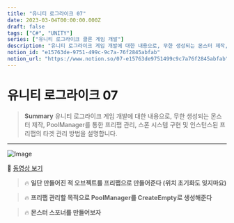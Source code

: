 ```yaml
---
title: "유니티 로그라이크 07"
date: 2023-03-04T00:00:00.000Z
draft: false
tags: ["C#", "UNITY"]
series: ["유니티 로그라이크 클론 게임 개발"]
description: "유니티 로그라이크 게임 개발에 대한 내용으로, 무한 생성되는 몬스터 제작, PoolManager를 통한 프리팹 관리, 스폰 시스템 구현 및 인스턴스된 프리팹의 타겟 관리 방법을 설명합니다."
notion_id: "e15763de-9751-499c-9c7a-76f2845abfab"
notion_url: "https://www.notion.so/07-e15763de9751499c9c7a76f2845abfab"
---
```


# 유니티 로그라이크 07

> **Summary**
> 유니티 로그라이크 게임 개발에 대한 내용으로, 무한 생성되는 몬스터 제작, PoolManager를 통한 프리팹 관리, 스폰 시스템 구현 및 인스턴스된 프리팹의 타겟 관리 방법을 설명합니다.

---

![Image](https://prod-files-secure.s3.us-west-2.amazonaws.com/09ccd4d5-876c-4bba-bbdf-cc77a0a11257/26d6fe28-ad63-4ce0-b9cc-6e89e0aa90d3/Untitled.png?X-Amz-Algorithm=AWS4-HMAC-SHA256&X-Amz-Content-Sha256=UNSIGNED-PAYLOAD&X-Amz-Credential=ASIAZI2LB466Y5VRZH5N%2F20250724%2Fus-west-2%2Fs3%2Faws4_request&X-Amz-Date=20250724T083822Z&X-Amz-Expires=3600&X-Amz-Security-Token=IQoJb3JpZ2luX2VjEAAaCXVzLXdlc3QtMiJHMEUCIH20e2MahoVnXcUX%2B9B6vp14V9%2BUJDCy9MsIF828fQDCAiEA0JANw4l4efl7u%2Fl04goIT2%2FToYcFyXCzaj9s6FZRDkoq%2FwMIKRAAGgw2Mzc0MjMxODM4MDUiDIQ%2BAgnxTFU6vsdaPircA%2FBViZoR7SMpwlWcSMvf%2FQx%2FpJoaXHw5AeRwh3WQllt5jxZ0NTkhDRochkTDV6y3vhZkAbkF3pacHMGYcs4b9c2g5%2FIzHsEo2%2F3VVuU%2FILZGT5QB7bZyz80ehlkc8BOAOLpxUa133eHjDSjc9RXc5PL7gxvVjA8rKHKQ3AAwwMM4rjrHSb7A2%2FoYfivtQo4Kkj4veX8HmgWP8q0L22vwJKbOf1Qy%2FDPe6m3MgmEZgxltRUsMV97cce4UGHZZf3E8CkDYgfWlq1%2F1AYxtk%2FPtYV9hsM7R4hJOdp%2BHUm484C7lhbjoQNCBLXP7XU9zrxrnV%2FfGomVq6ZACO%2Fd6Rw4sCPtTA1xkXR0RlGGu2JSyHj8SQXEZDLUQbzdrs93zoacFV8xf%2FL0auBYCu8WqQZ3Nd0Hzfim9RjFqjAfw55QGYguWfQ55mzYVVETamLzYLiy9PdLY%2Bg8ynzVH%2FB1wu%2BVL%2BBCqxziwU34MLgXaabogbzY4bAAC4OPwigEDSgRx8YzEmUxPD0NwgBYhXVrO6PdMUmyGenFqny9GgyjPfGhEJVRp60sAnKZwKGEVM3jfC4XUc9NNZ0PvZnv2NnoVf7kIZ%2F3RUpvNiKjvd0wI23MxTxBxqBGZQ4Aqqy%2FNKPd7MIbPh8QGOqUBxqO8URDjhDVvpwmZqmgSGV9uLlzAuvLsahFE8VCtMmzLbzKKgzXIsvw6CU%2BDellLfe8VNqBqgpDxsqW%2BZ26sjSeVewX1CBpVPyKTLxyrmwu%2FGSm1K4Y9OeIavixDX5bfAj7MJ6%2BnmPUOUH%2FaIt6zTf8FO6KgL2MC6udXP%2Bx4MGU0uv7Dm2EIlHSmveyrPS0oCUgzEnRqkgfMfENVya5F4VLlhksQ&X-Amz-Signature=3bc55170298354d5aee7cb4529d9cd8adbe38b69135e19db2551c668a46acd49&X-Amz-SignedHeaders=host&x-amz-checksum-mode=ENABLED&x-id=GetObject)

🎥 [동영상 보기](https://www.youtube.com/watch?v=A7mfPH8jyBE&list=PLO-mt5Iu5TeZF8xMHqtT_DhAPKmjF6i3x&index=8)

> 🔥 ****일단 만들어진 적 오브젝트를 프리팹으로 만들어준다 (위치 초기화도 잊지마요)****

> 🔥 ****프리팹 관리할 목적으로 PoolManager를 CreateEmpty로 생성해준다****

> 🔥 ****몬스터 스포너를 만들어보자****


